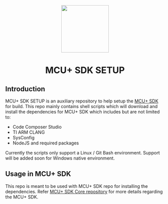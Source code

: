 <div align="center">

<img src="https://upload.wikimedia.org/wikipedia/commons/b/ba/TexasInstruments-Logo.svg" width="150"> 

# MCU+ SDK SETUP

</div>

## Introduction

MCU+ SDK SETUP is an auxiliary repository to help setup the [MCU+ SDK](https://github.com/TexasInstruments/mcupsdk-core) 
for build. This repo mainly contains shell scripts which will download and install the dependencies 
for MCU+ SDK which includes but are not limited to:

- Code Composer Studio
- TI ARM CLANG
- SysConfig
- NodeJS and required packages

Currently the scripts only support a Linux / Git Bash environment. Support will 
be added soon for Windows native environment.

## Usage in MCU+ SDK

This repo is meant to be used with MCU+ SDK repo for installing the dependencies. 
Refer [MCU+ SDK Core repository](https://github.com/TexasInstruments/mcupsdk-core) for 
more details regarding the MCU+ SDK.
